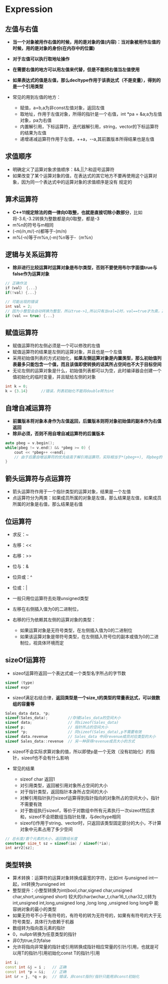 # Expression

## 左值与右值

- **当一个对象被用作右值的时候，用的是对象的值(内容)：当对象被用作左值的时候，用的是对象的身份(在内存中的位置)**
- **对于左值可以执行取地址操作**
- **在需要右值的地方可以用左值来代替，但是不能把右值当左值使用**
- **如果表达式的值是左值，那么decltype作用于该表达式（不是变量），得到的是一个引用类型**

- 常见的用到左值的地方：
    - 赋值，a=b,a为非const左值对象，返回左值
    - 取地址，作用于左值对象，所得的指针是一个右值，int *pa = &a;a为左值对象，pa为右值
    - 内置解引用，下标运算符，迭代器解引用，string，vector的下标运算符的结果为左值
    - 递增递减运算符作用于左值，++a，--a,其前置版本所得结果也是左值
    
## 求值顺序
- 明确定义了运算对象求值顺序：&&,||,?:和逗号运算符
- 如果改变了某个运算对象的值，在表达式的其它地方不要再使用这个运算对象，因为同一个表达式中的运算对象的求值顺序是没有
 规定的
 
 
## 算术运算符

- **C++11规定除法的商一律向0取整，也就是直接切除小数部分**，比如将-3.6,-3.2转换为整数都是向0取整，都是-3
- m%n的符号与m相同
- (-m)/n,m/(-n)都等于-(m/n)
- m%(-n)等于m%n,(-m)%n等于-（m%n）

## 逻辑与关系运算符

- **除非进行比较运算时运算对象是布尔类型，否则不要使用布尔字面值true与false作为运算对象**

```c++
// 正确作法
if（val） {...}
if(!val) {...}

// 可能出现的错误
int val = 2;
// 因为小整型会自动转换为整型，所以true->1,所以只有当val=1时，val==true才为真，其它都是假
if (val == true) {...}
```

## 赋值运算符

- 赋值运算符的左侧必须是一个可以修改的左值
- 赋值运算符的结果是左侧的运算对象，并且也是一个左值
- 采用初始值列表的方式初始化，**如果左侧运算对象是内置类型，那么初始值列表最多只能包含一个值，而且该值即使转换的话其所占空间也不大于目标空间**
- 无论左侧的运算对象是什么，初始值列表都可以为空，此时编译器会创建一个值初始化的临时变量，并且赋给左侧的对象
 
 ```c++
 int k = 0;
 k = {3.14}      //错误，列表初始化不能将double转为int
 ```
 
## 自增自减运算符

- **前置版本将对象本身作为左值返回，后置版本则将对象初始值的副本作为右值返回**
- **除非必须，否则不用自增自减运算符的后置版本**

```c++
auto pbeg = v.begin();
while(pbeg != v.end() && *pbeg >= 0) {
    cout << *pbeg++ <<endl;
    // 由于后置自增运算符的优先级高于解引用运算符，实际相当于*(pbeg++), 将pbeg的值加1，并且返回运算前对象值的副本
}
```

## 箭头运算符与点运算符

- 箭头运算符作用于一个指针类型的运算对象，结果是一个左值
- 点运算符分为两类：如果成员所属的对象是左值，那么结果是左值，如果成员所属的对象是右值，那么结果是右值

## 位运算符

- 求反：~
- 左移：<<
- 右移：>>
- 位与：&
- 位异或：^
- 位或：|

- 一般只用位运算符去处理unsigned类型
- 左移在右侧插入值为0的二进制位，
- 右移的行为依赖其左侧的运算对象的类型：
   - 如果运算对象是无符号类型，在左侧插入值为0的二进制位
   - 如果该运算对象是带符号类型，在左侧插入符号位的副本或值为0的二进制位，视具体环境而定

## sizeOf运算符

- sizeof运算符返回一个表达式或一个类型名字所占的字节数

```c++
sizeof (type)
sizeof expr
```

- sizeof满足右结合律，**返回类型是一个size_t的类型的常量表达式，可以做数组的容量等**

```c++
Sales_data data, *p;
sizeof(Sales_data);         //存储Sales_data的空间大小
sizeof data;                // 同sizeof(Sales_data)
sizeof p;                   // 指针所占的空间大小
sizeof *p;                  // 同sizeof(Sales_data),p不需要有效
sizeof data.revenue         // Sales_data 中间revenue成员对应类型的大小
sizeof Sales_data::revenue  // 另一种获得revenue成员大小的方式
```

- sizeof不会实际求算对象的值，所以即使p是一个无效（没有初始化）的指针，sizeof也不会有什么影响

- 常见的结果
    - sizeof char 返回1
    - 对引用类型，返回被引用对象所占空间的大小
    - 对于指针类型，返回指针本身所占空间的大小
    - 对解引用指针执行sizeof运算得到指针指向的对象所占的空间大小，指针不需要有效
    - 对于数组执行sizeof，等价于对数组中所有元素执行一次sizeof然后求和，sizeof不会把数组当指针处理，与decltype相同
    - sizeof()作用于string、vector时，只返回该类型固定部分的大小，不计算对象中元素占用了多少空间

 ```c++
 // 总长度/首个元素的大小，返回数组长度
 constexpr size_t sz = sizeof(ia) / sizeof(*ia);
 int arr2[sz];
 ```
 
 ## 类型转换
 
 - 算术转换：运算符的运算对象转换成最宽的字符，比如int 与unsigned int一起，int转换为unsigned int
 - 整型提升：小整型转换为int(bool,char,signed char,unsigned char,short,unsigned short)
  较大的char(wchar_t,char16_t,char32_t)转为int,unsigned int,long,unsigned long ,long long ,unsigned long long中
  能容纳对象的最小的类型
 - 如果无符号不小于有符号的，有符号的转为无符号的，如果有有符号的大于无符号类型，具体行为依赖于机器
 - 数组转为指向首元素的指针
 - 0，nullptr转换为任意类型的指针
 - 非0为true,0为false
 - 允许将指向非常量的指针或引用转换成指针相应常量的引针/引用，也就是可以用T的指针/引用初始化const T的指针/引用
 
 ```c++
 int i;
 const int &j = i ;   // 正确
 const int *p = &i;   // 正确
 int &r = j, *q = p;  // 错误，非const指针/指针只能用非const初始化
 ```











